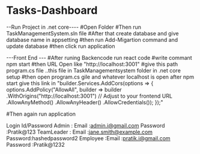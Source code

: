 # Tasks-Dashboard

--Run Project in .net core----
#Open Folder
#Then run TaskManagementSystem.sln file
#After that create database and give database name in appsetting
#then run Add-Migartion command and update database
#then click run application

---Front End ---
#After runing Backencode run react code
#write commant npm start
#then URL Open like "http://localhost:3001"
#give this path program.cs file ..this file in TaskManagementsystem folder in .net core setup 
#then open program.cs gile and whatever localhost is open after npm start give this link in "builder.Services.AddCors(options =>
{
    options.AddPolicy("AllowAll",
        builder => builder
            .WithOrigins("http://localhost:3001") // Adjust to your frontend URL
            .AllowAnyMethod()
            .AllowAnyHeader()
            .AllowCredentials());
});"

#Then again run application 

Login Id/Password
Admin : Email :admin.i@gmail.com
              Password :Pratik@123
TeamLeader : Email :jane.smith@example.com
                       Password:hashedpassword2
Employee :Email :pratik.i@gmail.com
                 Password :Pratik@1232
